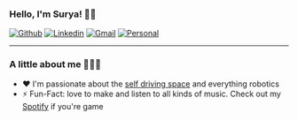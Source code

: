 

<!-- Your title -->
### Hello, I'm Surya! 🖖🏾

[![Github](https://img.shields.io/badge/-Github-000?style=flat&logo=Github&logoColor=white)](https://github.com/SuryaKannan)
[![Linkedin](https://img.shields.io/badge/-LinkedIn-blue?style=flat&logo=Linkedin&logoColor=white)](https://www.linkedin.com/in/surya-kannan/)
[![Gmail](https://img.shields.io/badge/-Gmail-c14438?style=flat&logo=Gmail&logoColor=white)](mailto:thesuryakannan@gmail.com)
[![Personal](https://img.shields.io/badge/👋-Personal-green)](https://suryakannan.super.site)

---

### A little about me 🧑🏾‍🚀

- ❤️ I'm passionate about the [self driving space](https://github.com/Monash-Connected-Autonomous-Vehicle) and everything robotics 
- ⚡️ Fun-Fact: love to make and listen to all kinds of music. Check out my [Spotify](https://open.spotify.com/user/31xfcqteocylxwdvkazdhywuurja?si=f510f831747a4111) if you're game




